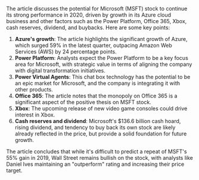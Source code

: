 The article discusses the potential for Microsoft (MSFT) stock to continue its strong performance in 2020, driven by growth in its Azure cloud business and other factors such as the Power Platform, Office 365, Xbox, cash reserves, dividend, and buybacks. Here are some key points:

1. **Azure's growth**: The article highlights the significant growth of Azure, which surged 59% in the latest quarter, outpacing Amazon Web Services (AWS) by 24 percentage points.
2. **Power Platform**: Analysts expect the Power Platform to be a key focus area for Microsoft, with strategic value in terms of aligning the company with digital transformation initiatives.
3. **Power Virtual Agents**: This chat box technology has the potential to be an epic market for Microsoft, and the company is integrating it with other products.
4. **Office 365**: The article notes that the monopoly on Office 365 is a significant aspect of the positive thesis on MSFT stock.
5. **Xbox**: The upcoming release of new video game consoles could drive interest in Xbox.
6. **Cash reserves and dividend**: Microsoft's $136.6 billion cash hoard, rising dividend, and tendency to buy back its own stock are likely already reflected in the price, but provide a solid foundation for future growth.

The article concludes that while it's difficult to predict a repeat of MSFT's 55% gain in 2019, Wall Street remains bullish on the stock, with analysts like Daniel Ives maintaining an "outperform" rating and increasing their price target.
